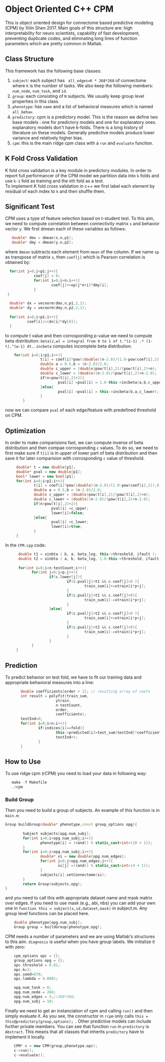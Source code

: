 # Object Oriented C++ CPM

This is object oriented design for connectome based predictive modeling (CPM) by Xilin Shen 2017. Main goals of this
structure are: high interpretability for neuro scientists, capability of fast development, preventing duplicate codes, and eliminating long lines of function parameters which are pretty common in Matlab.
## Class Structure 
This framework has the following base classes:

1. `subject`: each subject has ``` all_edges=K * 268*268``` of connectome where ```K``` is the number of tasks. We also keep the following members: ```num_node```, ```num_task```, and ```id```. 
2. `group`: each consisting of ```N``` subjects. We usually keep group level properties in this class. 
3. `phenotype`: has ```name``` and a list of behavioral measures which is named ```all_behav```.
4. `predictory`: cpm is a predictory model. This is the reason we define two base models : one for predictory models and one for explanatory ones. 
explanatory models don't have k-folds. There is a long history of literature on these models. Generally predictive models produce lower variance and relatively higher bias. 
6. `cpm`: this is the main ridge cpm class with a ```run``` and ```evaluate``` function. 

## K Fold Cross Validation
K fold cross validation is a key module in predictory modules. In order to report full performancer of the CPM model we partition data into `k` folds and use `k-1` fold as training and the `k`th fold as a test.  
To implement K fold cross validation in c++ we first label each element by residual of each index to `k` and then shuffle them. 

## Significant Test
CPM uses a type of feature selection based on t-student test. To this aim, we need to compute correlation between connectivity matrix `x` and behavior vector `y`. We first dmean each of these variables as follows:

```cpp
   double* dmx = dmean(x,n,p1);
   double* dmy = dmean(y,n,p2);
```

where `dmean` subtracts each element from `mean` of the column. If we name `xp` as transpose of matrix `x`, then `coef[j]` which is Pearson correlation is obtained by:

```cpp
  for(int j=0;j<p1;j++){                                                                        
             coef[j] = 0;
             for(int i=0;i<n;i++){
                     coef[j]+=xp[j*n+i]*dmy[i];                                                    
             }                                                                                     
 } 
 
  double* dx = vecnorm(dmx,n,p1,2,1);                                                           
  double* dy = vecnorm(dmy,n,p2,2,1);     
  
  for(int i=0;i<p1;i++){
          coef[i]/=(dx[i]*dy[0]);                                                               
  }   
```
to compute t value and then corrosponding p-value we need to compute beta distribution: ``` beta(z,w) = integral from 0 to 1 of t.^(z-1) .* (1-t).^(w-1) dt. ```. `incbeta` computes incomplete beta distribution.

```cpp
    for(int i=0;i<p1;i++){
                t[i] = coef[i]*pow((double)(n-2.0)/(1.0-pow(coef[i],2)),0.5);
                double a = 0.5,b = (n-2.0)/2.0;
                double c_upper = (double)pow(t[i],2)/(pow(t[i],2)+n);
                double c_lower = (double)(n-2.0)/(pow(t[i],2)+n-2.0);
                if(n>pow(t[i],2)+2){
                        pval[i] =pval[i] = 1.0-this->incbeta(a,b,c_upper);
                }else{
                        pval[i] =pval[i] = this->incbeta(b,a,c_lower);
                }
        }
```
now we can compare `pval` of each edge/feature with predefined threshold on CPM.

## Optimization
In order to make comparisions fast, we can compute inverse of beta distribution and then compae corrosponding `c` values. To do so, we need to first make sure if `t[i]` is in upper of lower part of beta distribution and then save it for later comparision with corrosponding `c` value of threshold. 

```cpp
     double* t = new double[p1];
     double* pval = new double[p1];                                                                
     bool* lower = new bool[p1];                                                                   
     for(int i=0;i<p1;i++){
             t[i] = coef[i]*pow((double)(n-2.0)/(1.0-pow(coef[i],2)),0.5);
             double a = 0.5,b = (n-2.0)/2.0;
             double c_upper = (double)pow(t[i],2)/(pow(t[i],2)+n);
             double c_lower = (double)(n-2.0)/(pow(t[i],2)+n-2.0);
             if(n>pow(t[i],2)+2){
                     pval[i] =c_upper;
                     lower[i]=false;
             }else{
                     pval[i] =c_lower; 
                     lower[i]=true;
             }
     }
```

In the `CPM.cpp` code:
```cpp
      double t1 = xinbta ( b, a, beta_log, this->threshold, ifault );                               
      double t2 = xinbta ( a, b, beta_log, 1.0-this->threshold, ifault ); 
       
      for(int i=0;i<n-testCount;i++){
            for(int j=0;j<p;j++){
                    if(c.lower[j]){
                            if(c.pval[j]<t1 && c.coef[j]>0 ){
                                    train_sum[i]+=xtrain[i*p+j];
                            }
                            if(c.pval[j]<t1 && c.coef[j]<0){
                                    train_sum[i]-=xtrain[i*p+j];
                            }
                    }else{
                            if(c.pval[j]>t2 && c.coef[j]>0 ){
                                    train_sum[i]+=xtrain[i*p+j];
                            }
                            if(c.pval[j]>t2 && c.coef[j]<0){
                                    train_sum[i]-=xtrain[i*p+j];
                            }
                    }
            }
     }
```

## Prediction
To predict behavior on test fold, we have to fit our training data and appropriate behavioral measures into a line:

```cpp
       double coefficients[order + 1]; // resulting array of coefs
       int result = polyfit(train_sum,
                       ytrain,
                       n-testCount,
                       order,
                       coefficients);
       testInd=0;
       for(int i=0;i<n;i++){
               if(indices[i]==fold){
                       this->predicted[i]=test_sum[testInd]*coefficients[1]+coefficients[0];
                       testInd++;
               }
       }
```

## How to Use
To use ridge cpm (rCPM) you need to load your data in following way:

```cpp
   make -f Makefile
   ./cpm
```

### Build Group
Then you need to build a group of subjects. An example of this function is in ```main.m```: 

```cpp
Group buildGroup(double* phenotype,const group_options opg){                                         
        
        Subject subjects[opg.num_subj];
        for(int i=0;i<opg.num_subj;i++){ 
                phenotype[i] = (rand() % static_cast<int>(20 + 1));                                  
        }
        for(int i=0;i<opg.num_subj;i++){
                double* xi = new double[opg.num_edges];                                              
                for(int j=0;j<opg.num_edges;j++){
                        xi[j] =(rand() % static_cast<int>(4 + 1));                                   
                }       
                subjects[i].setConnectome(xi);                                                       
        }
        return Group(subjects,opg);                                                                  
}
```
and you need to call this with appropriate dataset name and mask matrix over edges. 
If you need to use mask (e.g., abi, nbs) you can add your own one in 
```function this = subject(x,id,dataset,mask)``` in subject.m. Any group level functions can be placed here. 
```C++
    double phenotype[opg.num_subj];
    Group group = buildGroup(phenotype,opg); 
```
CPM needs a number of parameters and we are using Matlab's structures to this aim. ```diagnosis``` is useful when you have group labels.
We initialize it with zero:
```cpp
    cpm_options opc = {};
    group_options opg = {};                                                                      
    opc.threshold = 0.01;                                                                        
    opc.k=3;
    opc.seed=870;
    opc.lambda = 0.0001;                                                                         

    opg.num_task = 0;
    opg.num_node = 268;
    opg.num_edges = 5;//268*268;                                                                 
    opg.num_subj = 10;
```

Finally we need to get an instanciation of cpm and calling ```run()``` and then simply evaluate it. As you see, the constructor in ```rcpm``` only calls ```this = this@predictory(group,options);
```. Other predictive models can include further private members. You can see that function ```run``` in ```predictory``` is ```Abstract```.
This means that all classes that inherits ```predictory``` have to implement it locally.

```cpp
    CPM* c = new CPM(group,phenotype,opc);                                                       
    c->run();
    c->evaluate();
```

